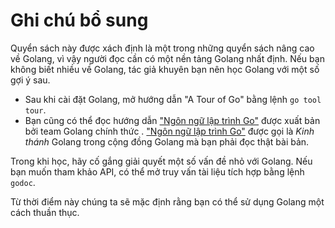 # Ghi chú bổ sung

Quyển sách này được xách định là một trong những quyển sách nâng cao về Golang, vì vậy người đọc cần có một nền tảng Golang nhất định. Nếu bạn không biết nhiều về Golang, tác giả khuyên bạn nên học Golang với một số gợi ý sau.

- Sau khi cài đặt Golang,  mở hướng dẫn "A Tour of Go" bằng lệnh `go tool tour`. 
- Bạn cũng có thể đọc hướng dẫn ["Ngôn ngữ lập trình Go"](http://www.gopl.io/) được xuất bản bởi team Golang chính thức . ["Ngôn ngữ lập trình Go"](http://www.gopl.io/)  được gọi là *Kinh thánh* Golang trong cộng đồng Golang mà bạn phải đọc thật bài bản.

Trong khi học, hãy cố gắng giải quyết một số vấn đề nhỏ với Golang. Nếu bạn muốn tham khảo API, có thể mở truy vấn tài liệu tích hợp bằng lệnh `godoc`.

Từ thời điểm này chúng ta sẽ mặc định rằng bạn  có thể sử dụng Golang một cách thuần thục.

